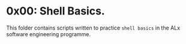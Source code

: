 # 0x00: Shell Basics.
This folder contains scripts written to practice `shell basics` in the ALx software engineering programme.
